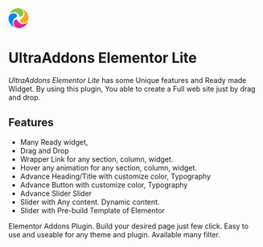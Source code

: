![UltraAddons Elementor Lit](https://raw.githubusercontent.com/codersaiful/ultraaddons-elementor-lite/master/assets/images/svg-icon/color.svg)

# UltraAddons Elementor Lite

*UltraAddons Elementor Lite* has some Unique features and Ready made Widget. By using this plugin, You able to create a Full web site just by drag and drop.

## Features

* Many Ready widget,
* Drag and Drop
* Wrapper Link for any section, column, widget.
* Hover any animation for any section, column, widget.
* Advance Heading/Title with customize color, Typography
* Advance Button with customize color, Typography
* Advance Slider Slider
* Slider with Any content. Dynamic content.
* Slider with Pre-build Template of Elementor

Elementor Addons Plugin. Build your desired page just few click. Easy to use and useable for any theme and plugin. Available many filter.